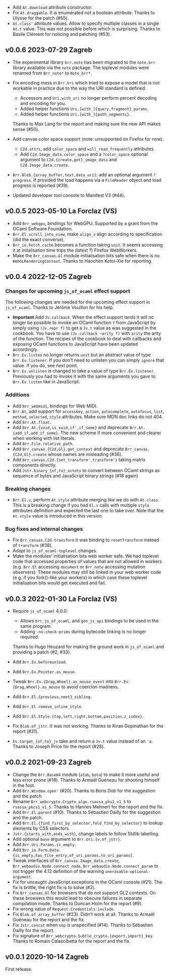 
- Add `At.download` attribute constructor.
- Fix `At.draggable`. It is enumerated not a boolean attribute. Thanks
  to Ulysse for the patch (#55).
- `At.class'` attribute values. Allow to specify multiple classes in a
  single `At.t` value. This was not possible before which is
  surprising. Thanks to Basile Clément for noticing and patching
  (#53).

v0.0.6 2023-07-29 Zagreb
------------------------

- The experimental library `brr.note` has been migrated to the `note.brr`
  library available via the `note` package. The toplevel modules 
  were renamed from `Brr_note*` to `Note_brr*`.
  
- Fix encoding mess in `Brr.Uri` which tried to expose a model that is
  not workable in practice due to the way the URI standard is defined.
  
  * Accessors and `Uri.with_uri` no longer perform percent decoding and 
    encoding for you.
  * Added helper functions `Uri.[with_]{query,fragment}_params`.
  * Added helper functions `Uri.[with_]{path_segments}`.
  
  Thanks to Max Lang for the report and making sure the new API makes
  sense (#50).

- Add canvas color space support (note: unsupported on Firefox for now).

  * `C2d.attrs`, add `color_space` and `will_read_frequently` attributes.
  * Add `C2d.Image_data.color_space` and a `?color_space` optional argument
    to `C2d.{create,get}_image_data` and `C2d.Image_data.create`.

- `Brr.Blob.{array_buffer,text,data_uri}`: add an optional argument
  `?progress`. If provided the load happens via a `FileReader` object
  and load progress is reported (#39).

- Updated developer tool console to Manifest V3 (#44).

v0.0.5 2023-05-10 La Forclaz (VS)
---------------------------------

- Add `Brr_webgpu`, bindings for WebGPU. Supported by 
  a grant from the OCaml Software Foundation.
- `Brr.El.scroll_into_view`, make `align_v` align according
  to specification (did the exact converse).
- `Brr_io.Fetch.cache` becomes a function taking `unit`. It seems 
  accessing it at initalisation time trips the (latest ?) Firefox 
  WebWorkers.
- Make the `Brr_canvas.Gl` module initialisation bits safe when there is
  no `WebGLRenderingContext`. Thanks to Haochen Kotoi-Xie for reporting.

v0.0.4 2022-12-05 Zagreb 
------------------------

### Changes for upcoming `js_of_ocaml` effect support

The following changes are needed for the upcoming effect support in
`js_of_ocaml`. Thanks to Jérôme Vouillon for his help.

- **Important** Add `Jv.callback`. When the effect support lands it
  will no longer be possible to invoke an OCaml function `f` from
  JavaScript by simply using `(Jv.repr f)` to get a `Jv.t` value as
  was suggested in the cookbook. You have to use `(Jv.callback ~arity
  f)` with `arity` the arity of the function. The recipes of the
  cookbook to deal with callbacks and exposing OCaml functions to
  JavaScript have been updated accordingly.
- `Brr.Ev.listen` no longer returns `unit` but an abstract value of type 
  `Brr.Ev.listener`. If you don't need to unlisten you can simply `ignore` 
  that value. If you do, see next point.
- `Brr.Ev.unlisten` is changed to take a value of type `Brr.Ev.listener`. 
   Previously you had to invoke it with the same arguments you gave to 
   `Brr.Ev.listen` like in JavaScript.

### Additions

- Add `Brr_webmidi`, bindings for Web MIDI.
- `Brr.At`, add support for `accesskey`, `action`, `autocomplete`, 
  `autofocus`, `list`, `method`, `selected`, `style` attributes.
  Make sure MDN doc links do not 404.
- Add `Brr.At.float`.
- Add `Brr.At.{void,is_void,if',if_some}` and deprecate
  `Brr.At.{add_if,add_if_some}`. The new scheme if more convenient 
  and clearer when working with list literals.
- Add `Brr.File.relative_path`.
- Add `Brr_canvas.{C2d,Gl}.get_context` and deprecate 
  `Brr_canvas.{C2d,Gl}.create` whose names are misleading (#36).
- Add `Brr_canvas.C2d.{set_transform',transform'}` taking matrix
  components directly.
- Add `Jstr.binary_{of,to}_octets` to convert between OCaml strings
  as sequence of bytes and JavaScript binary strings (#18 again)

### Breaking changes

- `Brr.El.v`, perform `At.style` attribute merging like we do with
  `At.class`. This is a breaking change if you had `El.v` calls with 
  multiple `style` attributes definition and expected the last one to 
  take over. Note that the `At.style` value is introduced in this version.

### Bug fixes and internal changes

- Fix `Brr_canvas.C2d.transform` it was binding to `resetTransform` 
  instead of `transform` (#38).
- Adapt to `js_of_ocaml-toplevel` changes.
- Make the modules' initialisation bits web worker safe.
  We had toplevel code that accessed properties of values that are not
  allowed in workers (e.g. `Brr.El` accessing `document` or `Brr_note`
  accessing mutation observers). These modules may still be linked in
  your web worker code (e.g. if you fork()-like your workers) in which
  case these toplevel initialisation bits would get executed and fail.


v0.0.3 2022-01-30 La Forclaz (VS)
---------------------------------

- Require `js_of_ocaml` 4.0.0:

  * Allows `brr`, `js_of_ocaml`, and `gen_js_api` bindings to be used in the 
    same program.
  * Adding `-no-check-prims` during bytecode linking is no longer required.

  Thanks to Hugo Heuzard for making the ground work in `js_of_ocaml` and 
  providing a patch (#2, #33).
  
- Add `Brr.Ev.beforeunload`.
- Add `Brr.Ev.Pointer.as_mouse`.
- Tweak `Brr.Ev.{Drag,Wheel}.as_mouse_event` into 
  `Brr.Ev.{Drag,Wheel}.as_mouse` to avoid coercion madness.
- Add `Brr.El.{previous,next}_sibling`.
- Add `Brr.El.remove_inline_style`.
- Add `Brr.El.Style.{top,left,right,bottom,position,z_index}`.
- Fix `Blob.of_jstr`. It was not working. Thanks to Kiran Gopinathan for
  the report (#31).
- `Ev.target_{of,to}_jv` take and return a `Jv.t` value instead of an `'a`.
  Thanks to Joseph Price for the report (#28).

v0.0.2 2021-09-23 Zagreb
------------------------

- Change the `Brr.Base64` module (`atob`, `bota`) to make it more
  useful and less error prone (#18). 
  Thanks to Armaël Guéneau for shooting himself in the foot.
- Add `Brr.Window.open'` (#20). 
  Thanks to Boris Dob for the suggestion and the patch.
- Rename `Brr_webcrypto.Crypto_algo.rsassa_pks1_v1_5` to `rsassa_pkcs1_v1_5`. 
  Thanks to Hannes Mehnert for the report and the fix.
- Add `Brr.El.parent` (#10).
  Thanks to Sébastien Dailly for the suggestion and the patch.
- Add `Brr.El.{find_first_by_selector,fold_find_by_selector}` to 
  lookup elements by CSS selectors.
- `Jstr.{starts_with,ends_with}`, change labels to follow Stdlib labelling. 
- Add optional `base` argument to `Brr.Uri.{v,of_jstr}`.
- Add `Brr.Uri.Params.is_empty`.
- Add `Brr_io.Form.Data.{is_empty,has_file_entry,of_uri_params,to_uri_params}`.
- Tweak interfaces of `Brr_canvas.Image_data.create`, 
  `Brr_webaudio.Node.connect_node`, `Brr_webaudio.Node.connect_param` to
  not trigger the 4.12 definition of the warning 
  `unerasable-optional-argument`. 
- Fix for uncaught JavaScript exceptions in the OCaml console (#21). 
  The fix is brittle, the right fix is to solve (#2).
- Fix `Brr_canvas.Gl` for browsers that do not support GL2 contexts.
  On these browsers this would lead to obscure failures in separate
  compilation mode. 
  Thanks to Duncan Holm for the report (#9).
- Fix wrong value of `Request.Credentials.include`.
- Fix `Blob.of_array_buffer` (#23). Didn't work at all. 
  Thanks to Armaël Guéneau for the report and the fix.
- Fix `Jstr.concat` when `sep` is unspecified (#14).
  Thanks to Sébastien Dailly for the report.
- Fix signature of `Brr_webcrypto.Subtle_crypto.{export,import}_key`. 
  Thanks to Romain Calascibetta for the report and the fix.

v0.0.1 2020-10-14 Zagreb
------------------------

First release. 
